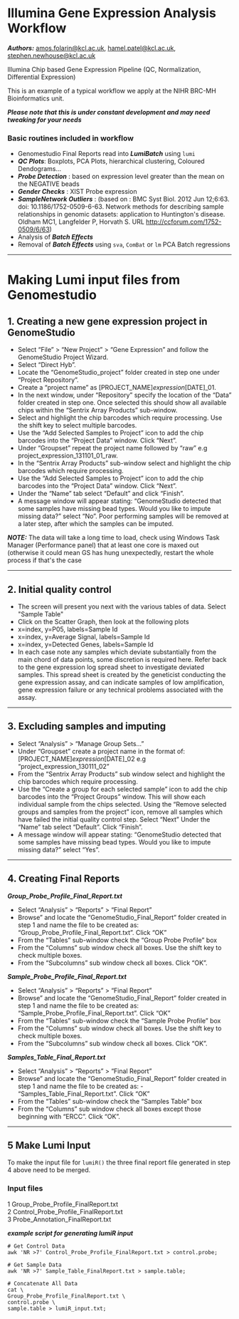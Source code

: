 Illumina Gene Expression Analysis Workflow
===========================================

***Authors:***  amos.folarin@kcl.ac.uk, hamel.patel@kcl.ac.uk, stephen.newhouse@kcl.ac.uk

Illumina Chip based Gene Expression Pipeline (QC, Normalization, Differential Expression)  

This is an example of a typical workflow we apply at the NIHR BRC-MH Bioinformatics unit.  

***Please note that this is under constant development and may need tweaking for your needs***

### Basic routines included in workflow 

- Genomestudio Final Reports read into ***LumiBatch***  using `lumi`
- ***QC Plots***: Boxplots, PCA Plots, hierarchical clustering, Coloured Dendograms...
- ***Probe Detection*** : based on expression level greater than the mean on the NEGATIVE beads
- ***Gender Checks*** : XIST Probe expression
- ***SampleNetwork Outliers*** : (based on : BMC Syst Biol. 2012 Jun 12;6:63. doi: 10.1186/1752-0509-6-63.
Network methods for describing sample relationships in genomic datasets: application to Huntington's disease.
Oldham MC1, Langfelder P, Horvath S. URL http://ccforum.com/1752-0509/6/63)
- Analysis of ***Batch Effects***
- Removal of ***Batch Effects*** using `sva`, `ComBat` or `lm` PCA Batch regressions

******

Making Lumi input files from Genomestudio
==============================================

## 1. Creating a new gene expression project in GenomeStudio

- Select “File” > “New Project” > “Gene Expression” and follow the GenomeStudio Project Wizard.
- Select “Direct Hyb”.
- Locate the “GenomeStudio_project” folder created in step one under “Project Repository”.
- Create a “project name” as [PROJECT_NAME]_expression_[DATE]_01.
- In the next window, under “Repository” specify the location of the “Data” folder created in step one. Once selected this should show all available chips within the “Sentrix Array Products” sub-window.
- Select and highlight the chip barcodes which require processing. Use the shift key to select multiple barcodes.
- Use the “Add Selected Samples to Project” icon to add the chip barcodes into the “Project Data” window. Click “Next”.
- Under “Groupset” repeat the project name followed by “raw” e.g project_expression_131101_01_raw.
- In the “Sentrix Array Products” sub-window select and highlight the chip barcodes which require processing.
- Use the “Add Selected Samples to Project” icon to add the chip barcodes into the “Project Data” window. Click “Next”.
- Under the “Name” tab select “Default” and click “Finish”.
- A message window will appear stating: “GenomeStudio detected that some samples have missing bead types. Would you like to impute missing data?” select “No”. Poor performing samples will be removed at a later step, after which the samples can be imputed.

***NOTE:*** The data will take a long time to load, check using Windows Task Manager (Performance panel) that at least one core is maxed out (otherwise it could mean GS has hung unexpectedly, restart the whole process if that's the case

*******

## 2.  Initial quality control

- The screen will present you next with the various tables of data. Select "Sample Table"
- Click on the Scatter Graph, then look at the following plots
- x=index, y=P05, labels=Sample Id
- x=index, y=Average Signal, labels=Sample Id
- x=index, y=Detected Genes, labels=Sample Id
- In each case note any samples which deviate substantially from the main chord of data points, some discretion is required here. Refer back to the gene expression log spread sheet to investigate deviated samples. This spread sheet is created by the geneticist conducting the gene expression assay, and can indicate samples of low amplification, gene expression failure or any technical problems associated with the assay.

*******

## 3. Excluding samples and imputing

- Select “Analysis” > “Manage Group Sets...”
- Under “Groupset” create a project name in the format of: [PROJECT_NAME]_expression_[DATE]_02 e.g “project_expression_130111_02”
- From the “Sentrix Array Products” sub window select and highlight the chip barcodes which require processing.
- Use the “Create a group for each selected sample” icon to add the chip barcodes into the “Project Groups” window. This will show each individual sample from the chips selected. Using the “Remove selected groups and samples from the project” icon, remove all samples which have failed the initial quality control step. Select “Next”
Under the “Name” tab select “Default”. Click “Finish”.
- A message window will appear stating: “GenomeStudio detected that some samples have missing bead types. Would you like to impute missing data?” select “Yes”.

*******

## 4. Creating Final Reports

***Group_Probe_Profile_Final_Report.txt***

- Select “Analysis” > “Reports” > “Final Report”
- Browse” and locate the “GenomeStudio_Final_Report” folder created in step 1 and name the file to be created as: “Group_Probe_Profile_Final_Report.txt”. Click “OK”
- From the “Tables” sub-window check the “Group Probe Profile” box
- From the “Columns” sub window check all boxes. Use the shift key to check multiple boxes.
- From the “Subcolumns” sub window check all boxes. Click “OK”.

***Sample_Probe_Profile_Final_Report.txt***

- Select “Analysis” > “Reports” > “Final Report”
- Browse” and locate the “GenomeStudio_Final_Report” folder created in step 1 and name the file to be created as: “Sample_Probe_Profile_Final_Report.txt”. Click “OK”
- From the “Tables” sub-window check the “Sample Probe Profile” box
- From the “Columns” sub window check all boxes. Use the shift key to check multiple boxes.
- From the “Subcolumns” sub window check all boxes. Click “OK”.

***Samples_Table_Final_Report.txt***

- Select “Analysis” > “Reports” > “Final Report”
- Browse” and locate the “GenomeStudio_Final_Report” folder created in step 1 and name the file to be created as: - “Samples_Table_Final_Report.txt”. Click “OK”
- From the “Tables” sub-window check the “Samples Table” box
- From the “Columns” sub window check all boxes except those beginning with “ERCC”. Click “OK”.

*******

## 5 Make Lumi Input

To make the input file for `lumiR()` the three final report file generated in step 4 above need to be merged.

### Input files

1 Group_Probe_Profile_FinalReport.txt  
2 Control_Probe_Profile_FinalReport.txt  
3 Probe_Annotation_FinalReport.txt  

***example script for generating lumiR input***

```
# Get Control Data
awk 'NR >7' Control_Probe_Profile_FinalReport.txt > control.probe;

# Get Sample Data
awk 'NR >7' Sample_Table_FinalReport.txt > sample.table;

# Concatenate All Data 
cat \
Group_Probe_Profile_FinalReport.txt \
control.probe \
sample.table > lumiR_input.txt;
```
